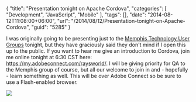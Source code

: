 {
	"title": "Presentation tonight on Apache Cordova",
	"categories": [
		"Development",
		"JavaScript",
		"Mobile"
	],
	"tags": [],
	"date": "2014-08-12T11:08:00+06:00",
	"url": "/2014/08/12/Presentation-tonight-on-Apache-Cordova",
	"guid": "5285"
}

<p>
I was originally going to be presenting just to the <a href="http://www.meetup.com/memphis-technology-user-groups/">Memphis Technology User Groups</a> tonight, but they have graciously said they don't mind if I open this up to the public. If you want to hear me give an introduction to Cordova, join me online tonight at 6:30 CST here: <a href="https://my.adobeconnect.com/raysworld/">https://my.adobeconnect.com/raysworld/</a>. I will be giving priority for QA to the Memphis group of course, but all our welcome to join in and - hopefully - learn something as well. This will be over Adobe Connect so be sure to use a Flash-enabled browser.
</p>

<p>
<img src="http://www.raymondcamden.com/images/cordova_logo_normal_dark.png" />
</p>